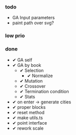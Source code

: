 ### todo

- GA Input parameters
- paint path over svg?

### low prio

### done

- ✔ GA self
- ✔ GA by book
  - ✔ Selection
    - ✔ Normalize
  - ✔ Mutation
  - ✔ Crossover
  - ✔ Termination condition
  - ✔ Stats
- ✔ on enter -> generate cities
- ✔ proper blocks
- ✔ reset method
- ✔ make utils.ts
- ✔ point interface
- ✔ rework scale
